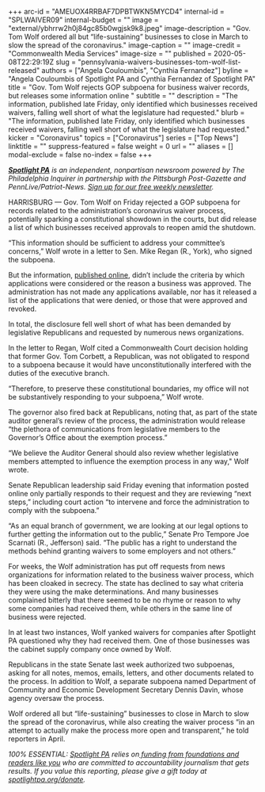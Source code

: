 +++
arc-id = "AMEUOX4RRBAF7DPBTWKN5MYCD4"
internal-id = "SPLWAIVER09"
internal-budget = ""
image = "external/ybhrrw2h0j84gc85b0wgjsk9k8.jpeg"
image-description = "Gov. Tom Wolf ordered all but “life-sustaining” businesses to close in March to slow the spread of the coronavirus."
image-caption = ""
image-credit = "Commonwealth Media Services"
image-size = ""
published = 2020-05-08T22:29:19Z
slug = "pennsylvania-waivers-businesses-tom-wolf-list-released"
authors = ["Angela Couloumbis", "Cynthia Fernandez"]
byline = "Angela Couloumbis of Spotlight PA and Cynthia Fernandez of Spotlight PA"
title = "Gov. Tom Wolf rejects GOP subpoena for business waiver records, but releases some information online "
subtitle = ""
description = "The information, published late Friday, only identified which businesses received waivers, falling well short of what the legislature had requested."
blurb = "The information, published late Friday, only identified which businesses received waivers, falling well short of what the legislature had requested."
kicker = "Coronavirus"
topics = ["Coronavirus"]
series = ["Top News"]
linktitle = ""
suppress-featured = false
weight = 0
url = ""
aliases = []
modal-exclude = false
no-index = false
+++

<a href="https://www.spotlightpa.org/"><i><b>Spotlight PA</b></i></a><i> is an independent, nonpartisan newsroom powered by The Philadelphia Inquirer in partnership with the Pittsburgh Post-Gazette and PennLive/Patriot-News. </i><a href="https://www.spotlightpa.org/newsletters"><i>Sign up for our free weekly newsletter</i></a><i>.</i>

HARRISBURG — Gov. Tom Wolf on Friday rejected a GOP subpoena for records related to the administration’s coronavirus waiver process, potentially sparking a constitutional showdown in the courts, but did release a list of which businesses received approvals to reopen amid the shutdown.

“This information should be sufficient to address your committee’s concerns,” Wolf wrote in a letter to Sen. Mike Regan (R., York), who signed the subpoena.

But the information, <a href="https://dced.pa.gov/covid-19-exempt-businesses/" target=_blank>published online</a>, didn’t include the criteria by which applications were considered or the reason a business was approved. The administration has not made any applications available, nor has it released a list of the applications that were denied, or those that were approved and revoked.

In total, the disclosure fell well short of what has been demanded by legislative Republicans and requested by numerous news organizations.

In the letter to Regan, Wolf cited a Commonwealth Court decision holding that former Gov. Tom Corbett, a Republican, was not obligated to respond to a subpoena because it would have unconstitutionally interfered with the duties of the executive branch.

<script src="https://www.spotlightpa.org/embed.js" async></script><div data-spl-embed-version="1" data-spl-src="https://www.spotlightpa.org/embeds/donate/"></div>


“Therefore, to preserve these constitutional boundaries, my office will not be substantively responding to your subpoena,” Wolf wrote.

The governor also fired back at Republicans, noting that, as part of the state auditor general’s review of the process, the administration would release “the plethora of communications from legislative members to the Governor’s Office about the exemption process.”

“We believe the Auditor General should also review whether legislative members attempted to influence the exemption process in any way," Wolf wrote.

Senate Republican leadership said Friday evening that information posted online only partially responds to their request and they are reviewing “next steps,” including court action “to intervene and force the administration to comply with the subpoena.”

<script src="https://www.spotlightpa.org/embed.js" async></script><div data-spl-embed-version="1" data-spl-src="https://www.spotlightpa.org/embeds/newsletter/"></div>


“As an equal branch of government, we are looking at our legal options to further getting the information out to the public,” Senate Pro Tempore Joe Scarnati (R., Jefferson) said. “The public has a right to understand the methods behind granting waivers to some employers and not others.”

For weeks, the Wolf administration has put off requests from news organizations for information related to the business waiver process, which has been cloaked in secrecy. The state has declined to say what criteria they were using the make determinations. And many businesses complained bitterly that there seemed to be no rhyme or reason to why some companies had received them, while others in the same line of business were rejected.

In at least two instances, Wolf yanked waivers for companies after Spotlight PA questioned why they had received them. One of those businesses was the cabinet supply company once owned by Wolf.

Republicans in the state Senate last week authorized two subpoenas, asking for all notes, memos, emails, letters, and other documents related to the process. In addition to Wolf, a separate subpoena named Department of Community and Economic Development Secretary Dennis Davin, whose agency oversaw the process.

Wolf ordered all but “life-sustaining” businesses to close in March to slow the spread of the coronavirus, while also creating the waiver process “in an attempt to actually make the process more open and transparent,” he told reporters in April.

<i>100% ESSENTIAL: </i><a href="https://www.spotlightpa.org/"><i>Spotlight PA</i></a><i> relies on</i><a href="https://www.spotlightpa.org/support"><i> funding from foundations and readers like you</i></a><i> who are committed to accountability journalism that gets results. If you value this reporting, please give a gift today at </i><a href="https://www.spotlightpa.org/donate"><i>spotlightpa.org/donate</i></a><i>.</i>

<script src="https://www.spotlightpa.org/embed.js" async></script><div data-spl-embed-version="1" data-spl-src="https://www.spotlightpa.org/embeds/tips/?tip_text=%3Cb%3EDo%20you%20have%20information%20about%20a%20business%20waiver%20that%20was%20issued%20and%20then%20revoked%3F%3C%2Fb%3E%20We%20want%20to%20hear%20from%20you."></div> 
